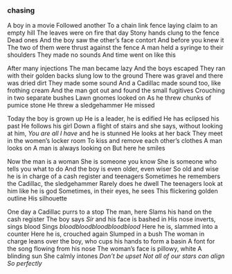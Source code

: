 ### chasing

A boy in a movie Followed another To a chain link fence laying claim to an empty hill The leaves were on fire that day Stony hands clung to the fence Dead ones And <span class='link' data-link='newyork.md'>the boy saw the other’s</span> face contort And before you knew it The two of them were thrust against the fence A man held a syringe to their shoulders They made no sounds <span class='link' data-link='show.md'>And time went on like this</span>

After many injections The man became lazy And the boys escaped They ran with their golden backs slung low to the ground There was gravel and there was dried dirt They made some sound And a <span class='link' data-link='pearl.md'>Cadillac</span> made sound too, like <span class='link' data-link='ralph.md'>frothing cream</span> And the man got out and found the small fugitives Crouching in two separate bushes Lawn gnomes looked on As he threw chunks of pumice stone He threw a sledgehammer <span class='link' data-link='ode.md'>He missed</span>

<span class='link' data-link='2018.md'>Today the boy is grown up</span> He is a leader, he is edified He has eclipsed his past He follows his girl Down a flight of stairs and she says, without looking at him, *You are all I have* and he is stunned He looks at her back They meet in the women’s locker room To kiss and remove each other’s clothes A man looks on A man is always looking on But here he smiles

Now the man is a woman She is someone you know She is someone who tells you what to do And the boy is even older, even wiser So old and wise he is in charge of a cash register and teenagers Sometimes he remembers the Cadillac, <span class='link' data-link='bench.md'>the sledgehammer</span> Rarely does he dwell The teenagers look at him like he is god Sometimes, in their eyes, he sees This flickering golden outline His silhouette

One day a Cadillac purrs to a stop The man, here Slams his hand on the cash register The boy says *Sir* and his face is bashed in His nose inverts, <span class='link' data-link='red.md'>sings blood</span> Sings *bloodbloodbloodbloodblood* Here he is, slammed into a counter Here he is, crouched again Slumped in a bush The woman in charge leans over the boy, who cups his hands to form a basin A font for <span class='link' data-link='grief.md'>the song flowing</span> from his nose The woman’s face is pillowy, white A blinding sun She calmly intones *Don’t be upset Not all of our stars can align So perfectly*
